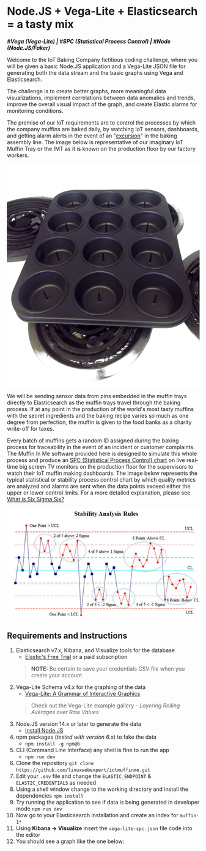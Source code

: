 # Node.JS + Vega-Lite + Elasticsearch = a tasty mix

_**#Vega (Vega-Lite) | #SPC (Statistical Process Control) | #Node (Node.JS/Faker)**_

Welcome to the IoT Baking Company fictitious coding challenge, where you will be given a basic Node.JS application and a Vega-Lite JSON file for generating both the data stream and the basic graphs using Vega and Elasticsearch.

The challenge is to create better graphs, more meaningful data visualizations, implement correlations between data anomalies and trends, improve the overall visual impact of the graph, and create Elastic alarms for monitoring conditions.

The premise of our IoT requirements are to control the processes by which the company muffins are baked daily, by watching IoT sensors, dashboards, and getting alarm alerts in the event of an
"[excursion](https://www.semanticscholar.org/paper/Excursion-Yield-Loss-and-Cycle-Time-Reduction-in-Leachman-Ding/6e7491504f595f5d6d0c4cc4a0a9c073815a61b4)" in the baking assembly line. The image below is representative of our imaginary IoT Muffin Tray or the IMT as it is known on the production floor by our factory workers.

![Iot Muffin Tray](./iotmuffintray.png)

We will be sending sensor data from pins embedded in the muffin trays directly to Elasticsearch as the muffin trays travel through the baking process. If at any point in the production of the world's most tasty muffins with the secret ingredients and the baking recipe varies so much as one degree from perfection, the muffin is given to the food banks as a charity write-off for taxes.

Every batch of muffins gets a random ID assigned during the baking process for traceability in the event of an incident or customer complaints. The Muffin In Me software provided here is designed to simulate this whole process and produce an [SPC (Statistical Process Control) chart](https://www.qimacros.com/control-chart/stability-analysis-control-chart-rules/) on live real-time big screen TV monitors on the production floor for the supervisors to watch their IoT muffin making dashboards. The image below represents the typical statistical or stability process control chart by which quality metrics are analyzed and alarms are sent when the data points exceed either the upper or lower control limits. For a more detailed explanation, please see [What is Six Sigma Six?](https://www.sixsigmadaily.com/what-is-six-sigma/)

![Stastical Control Chart](./control-chart-rules-western-electric.jpg)

## Requirements and Instructions

1. Elasticsearch v7.x, Kibana, and Visualize tools for the database
   - [Elastic's Free Trial](https://www.elastic.co/cloud/elasticsearch-service/signup) or a paid subscription
   >**NOTE:** Be certain to save your credentials CSV file when you create your account
2. Vega-Lite Schema v4.x for the graphing of the data
   - [Vega-Lite: A Grammar of Interactive Graphics](https://vega.github.io/vega-lite/)
   > Check out the Vega-Lite example gallery - _Layering Rolling Averages over Raw Values_
3. Node.JS version 14.x or later to generate the data
   - [Install Node.JS](https://nodejs.org/en/download/)
4. npm packages (_tested with version 6.x_) to fake the data
   - `npm install -g npm@6`
5. CLI (Command Line Interface) any shell is fine to run the app
   - `npm run dev`
6. Clone the repository `git clone https://github.com/linuxwebexpert/iotmuffinme.git`
7. Edit your `.env` file and change the `ELASTIC_ENDPOINT` & `ELASTIC_CREDENTIALS` as needed
8. Using a shell window change to the working directory and install the dependencies `npm install`
9. Try running the application to see if data is being generated in developer mode `npm run dev`
10. Now go to your Elasticsearch installation and create an index for `muffin-1*`
11. Using **Kibana -> Visualize** insert the `vega-lite-spc.json` file code into the editor
12. You should see a graph like the one below:
